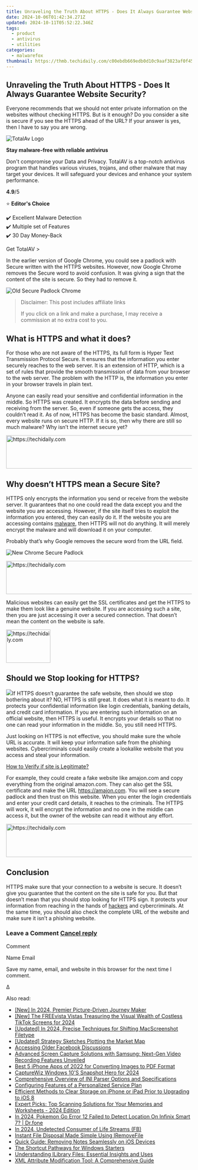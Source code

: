 ```yaml
---
title: Unraveling the Truth About HTTPS - Does It Always Guarantee Website Security?
date: 2024-10-06T01:42:34.271Z
updated: 2024-10-11T05:52:22.346Z
tags:
  - product
  - antivirus
  - utilities
categories:
  - malwarefox
thumbnail: https://thmb.techidaily.com/c00ebdb669edb0d10c9aaf3823af0f453bdf1555c8f28ccacb5f514402daa7b4.png
---
```


## Unraveling the Truth About HTTPS - Does It Always Guarantee Website Security?

Everyone recommends that we should not enter private information on the websites without checking HTTPS. But is it enough? Do you consider a site is secure if you see the HTTPS ahead of the URL? If your answer is yes, then I have to say you are wrong.

![TotalAv Logo](https://www.malwarefox.com/wp-content/uploads/2024/02/totalav-svg.webp "totalav-svg")

**Stay malware-free with reliable antivirus**

Don't compromise your Data and Privacy. TotalAV is a top-notch antivirus program that handles various viruses, trojans, and other malware that may target your devices. It will safeguard your devices and enhance your system performance.

**4.9**/5

⭐ **Editor's Choice**

✔️ Excellent Malware Detection  
✔️ Multiple set of Features  
✔️ 30 Day Money-Back

[](https://tools.techidaily.com/malwarefox/products/) Get TotalAV > 

In the earlier version of Google Chrome, you could see a padlock with Secure written with the HTTPS websites. However, now Google Chrome removes the Secure word to avoid confusion. It was giving a sign that the content of the site is secure. So they had to remove it.

![Old Secure Padlock Chrome](https://www.malwarefox.com/wp-content/uploads/2019/01/Old-Secure-Padlock-Chrome.jpg)

>  Disclaimer: This post includes affiliate links
>
>  If you click on a link and make a purchase, I may receive a commission at no extra cost to you.
>

## What is HTTPS and what it does?

For those who are not aware of the HTTPS, its full form is Hyper Text Transmission Protocol Secure. It ensures that the information you enter securely reaches to the web server. It is an extension of HTTP, which is a set of rules that provide the smooth transmission of data from your browser to the web server. The problem with the HTTP is, the information you enter in your browser travels in plain text.

Anyone can easily read your sensitive and confidential information in the middle. So HTTPS was created. It encrypts the data before sending and receiving from the server. So, even if someone gets the access, they couldn’t read it. As of now, HTTPS has become the basic standard. Almost, every website runs on secure HTTP. If it is so, then why there are still so much malware? Why isn’t the internet secure yet?

<!-- affiliate ads begin -->
<a href="https://laganoo.pxf.io/c/5597632/1528688/16446" target="_top" id="1528688">
  <img src="//a.impactradius-go.com/display-ad/16446-1528688" border="0" alt="https://techidaily.com" width="728" height="90"/>
</a>
<img height="0" width="0" src="https://laganoo.pxf.io/i/5597632/1528688/16446" style="position:absolute;visibility:hidden;" border="0" />
<!-- affiliate ads end -->

## Why doesn’t HTTPS mean a Secure Site?

HTTPS only encrypts the information you send or receive from the website server. It guarantees that no one could read the data except you and the website you are accessing. However, if the site itself tries to exploit the information you entered, they can easily do it. If the website you are accessing contains [malware](https://tools.techidaily.com/malwarefox/products/), then HTTPS will not do anything. It will merely encrypt the malware and will download it on your computer.

Probably that’s why Google removes the secure word from the URL field.

![New Chrome Secure Padlock](https://www.malwarefox.com/wp-content/uploads/2019/01/New-Chrome-Secure-Padlock.jpg)

<!-- affiliate ads begin -->
<a href="https://ephamedtechinc.pxf.io/c/5597632/2137220/26400" target="_top" id="2137220">
  <img src="//a.impactradius-go.com/display-ad/26400-2137220" border="0" alt="https://techidaily.com" width="728" height="90"/>
</a>
<img height="0" width="0" src="https://ephamedtechinc.pxf.io/i/5597632/2137220/26400" style="position:absolute;visibility:hidden;" border="0" />
<!-- affiliate ads end -->

Malicious websites can easily get the SSL certificates and get the HTTPS to make them look like a genuine website. If you are accessing such a site, then you are just accessing it over a secured connection. That doesn’t mean the content on the website is safe.

<!-- affiliate ads begin -->
<a href="https://aligracehair.sjv.io/c/5597632/2135408/19272" target="_top" id="2135408">
  <img src="//a.impactradius-go.com/display-ad/19272-2135408" border="0" alt="https://techidaily.com" width="120" height="90"/>
</a>
<img height="0" width="0" src="https://aligracehair.sjv.io/i/5597632/2135408/19272" style="position:absolute;visibility:hidden;" border="0" />
<!-- affiliate ads end -->

## Should we Stop looking for HTTPS?

![](https://www.malwarefox.com/wp-content/uploads/2019/01/https-1.png)If HTTPS doesn’t guarantee the safe website, then should we stop bothering about it? NO, HTTPS is still great. It does what it is meant to do. It protects your confidential information like login credentials, banking details, and credit card information. If you are entering such information on an official website, then HTTPS is useful. It encrypts your details so that no one can read your information in the middle. So, you still need HTTPS.

Just looking on HTTPS is not effective, you should make sure the whole URL is accurate. It will keep your information safe from the phishing websites. Cybercriminals could easily create a lookalike website that you access and steal your information.

[How to Verify if site is Legitimate?](https://tools.techidaily.com/malwarefox/products/)

For example, they could create a fake website like amajon.com and copy everything from the original amazon.com. They can also get the SSL certificate and make the URL https://amajon.com. You will see a secure padlock and then trust on this website. When you enter the login credentials and enter your credit card details, it reaches to the criminals. The HTTPS will work, it will encrypt the information and no one in the middle can access it, but the owner of the website can read it without any effort.

<!-- affiliate ads begin -->
<a href="https://appsumo.8odi.net/c/5597632/2123728/7443" target="_top" id="2123728">
  <img src="//a.impactradius-go.com/display-ad/7443-2123728" border="0" alt="https://techidaily.com" width="728" height="90"/>
</a>
<img height="0" width="0" src="https://appsumo.8odi.net/i/5597632/2123728/7443" style="position:absolute;visibility:hidden;" border="0" />
<!-- affiliate ads end -->

## Conclusion

HTTPS make sure that your connection to a website is secure. It doesn’t give you guarantee that the content on the site is safe for you. But that doesn’t mean that you should stop looking for HTTPS sign. It protects your information from reaching in the hands of [hackers](https://tools.techidaily.com/malwarefox/products/) and cybercriminals. At the same time, you should also check the complete URL of the website and make sure it isn’t a phishing website.

### Leave a Comment [Cancel reply](https://tools.techidaily.com/malwarefox/products/)

Comment

Name Email 

Save my name, email, and website in this browser for the next time I comment.

Δ

<ins class="adsbygoogle"
     style="display:block"
     data-ad-format="autorelaxed"
     data-ad-client="ca-pub-7571918770474297"
     data-ad-slot="1223367746"></ins>

<ins class="adsbygoogle"
     style="display:block"
     data-ad-client="ca-pub-7571918770474297"
     data-ad-slot="8358498916"
     data-ad-format="auto"
     data-full-width-responsive="true"></ins>

<span class="atpl-alsoreadstyle">Also read:</span>
<div><ul>
<li><a href="https://article-helps.techidaily.com/new-in-2024-premier-picture-driven-journey-maker/"><u>[New] In 2024, Premier Picture-Driven Journey Maker</u></a></li>
<li><a href="https://fox-friendly.techidaily.com/new-the-freevista-vistas-treasuring-the-visual-wealth-of-costless-tiktok-screens-for-2024/"><u>[New] The FREEvista Vistas Treasuring the Visual Wealth of Costless TikTok Screens for 2024</u></a></li>
<li><a href="https://desktop-recording.techidaily.com/updated-in-2024-precise-techniques-for-shifting-macscreenshot-filetype/"><u>[Updated] In 2024, Precise Techniques for Shifting MacScreenshot Filetype</u></a></li>
<li><a href="https://some-tips.techidaily.com/updated-strategy-sketches-plotting-the-market-map/"><u>[Updated] Strategy Sketches Plotting the Market Map</u></a></li>
<li><a href="https://facebook.techidaily.com/accessing-older-facebook-discussions/"><u>Accessing Older Facebook Discussions</u></a></li>
<li><a href="https://fox-making.techidaily.com/advanced-screen-capture-solutions-with-samsung-next-gen-video-recording-features-unveiled/"><u>Advanced Screen Capture Solutions with Samsung: Next-Gen Video Recording Features Unveiled</u></a></li>
<li><a href="https://fox-making.techidaily.com/best-5-iphone-apps-of-2022-for-converting-images-to-pdf-format/"><u>Best 5 iPhone Apps of 2022 for Converting Images to PDF Format</u></a></li>
<li><a href="https://digital-screen-recording.techidaily.com/capturewiz-windows-10s-snapshot-hero-for-2024/"><u>CaptureWiz Windows 10'S Snapshot Hero for 2024</u></a></li>
<li><a href="https://fox-making.techidaily.com/comprehensive-overview-of-ini-parser-options-and-specifications/"><u>Comprehensive Overview of INI Parser Options and Specifications</u></a></li>
<li><a href="https://fox-making.techidaily.com/configuring-features-of-a-personalized-service-plan/"><u>Configuring Features of a Personalized Service Plan</u></a></li>
<li><a href="https://fox-making.techidaily.com/efficient-methods-to-clear-storage-on-iphone-or-ipad-prior-to-upgrading-to-ios-8/"><u>Efficient Methods to Clear Storage on iPhone or iPad Prior to Upgrading to iOS 8</u></a></li>
<li><a href="https://buynow-info.techidaily.com/expert-picks-top-scanning-solutions-for-your-memories-and-worksheets-2024-edition/"><u>Expert Picks: Top Scanning Solutions for Your Memories and Worksheets - 2024 Edition</u></a></li>
<li><a href="https://android-pokemon-go.techidaily.com/in-2024-pokemon-go-error-12-failed-to-detect-location-on-infinix-smart-7-drfone-by-drfone-virtual-android/"><u>In 2024, Pokemon Go Error 12 Failed to Detect Location On Infinix Smart 7? | Dr.fone</u></a></li>
<li><a href="https://facebook-video-content.techidaily.com/in-2024-undetected-consumer-of-life-streams-fb/"><u>In 2024, Undetected Consumer of Life Streams (FB)</u></a></li>
<li><a href="https://fox-making.techidaily.com/instant-file-disposal-made-simple-using-iremovefile/"><u>Instant File Disposal Made Simple Using IRemoveFile</u></a></li>
<li><a href="https://fox-making.techidaily.com/quick-guide-removing-notes-seamlessly-on-ios-devices/"><u>Quick Guide: Removing Notes Seamlessly on iOS Devices</u></a></li>
<li><a href="https://windows11.techidaily.com/the-shortcut-pathways-for-windows-starters/"><u>The Shortcut Pathways for Windows Starters</u></a></li>
<li><a href="https://fox-making.techidaily.com/understanding-ilibrary-files-essential-insights-and-uses/"><u>Understanding ILibrary Files: Essential Insights and Uses</u></a></li>
<li><a href="https://fox-making.techidaily.com/xml-attribute-modification-tool-a-comprehensive-guide/"><u>XML Attribute Modification Tool: A Comprehensive Guide</u></a></li>
</ul></div>

